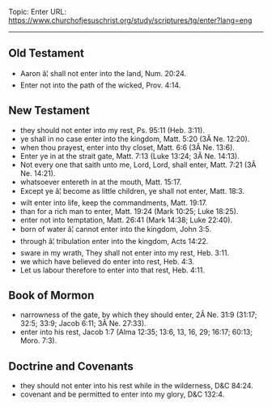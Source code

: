 Topic: Enter
URL: https://www.churchofjesuschrist.org/study/scriptures/tg/enter?lang=eng

---

## Old Testament

- Aaron â¦ shall not enter into the land, Num. 20:24.
- Enter not into the path of the wicked, Prov. 4:14.

## New Testament

- they should not enter into my rest, Ps. 95:11 (Heb. 3:11).
- ye shall in no case enter into the kingdom, Matt. 5:20 (3Â Ne. 12:20).
- when thou prayest, enter into thy closet, Matt. 6:6 (3Â Ne. 13:6).
- Enter ye in at the strait gate, Matt. 7:13 (Luke 13:24; 3Â Ne. 14:13).
- Not every one that saith unto me, Lord, Lord, shall enter, Matt. 7:21 (3Â Ne. 14:21).
- whatsoever entereth in at the mouth, Matt. 15:17.
- Except ye â¦ become as little children, ye shall not enter, Matt. 18:3.
- wilt enter into life, keep the commandments, Matt. 19:17.
- than for a rich man to enter, Matt. 19:24 (Mark 10:25; Luke 18:25).
- enter not into temptation, Matt. 26:41 (Mark 14:38; Luke 22:40).
- born of water â¦ cannot enter into the kingdom, John 3:5.
- through â¦ tribulation enter into the kingdom, Acts 14:22.
- sware in my wrath, They shall not enter into my rest, Heb. 3:11.
- we which have believed do enter into rest, Heb. 4:3.
- Let us labour therefore to enter into that rest, Heb. 4:11.

## Book of Mormon

- narrowness of the gate, by which they should enter, 2Â Ne. 31:9 (31:17; 32:5; 33:9; Jacob 6:11; 3Â Ne. 27:33).
- enter into his rest, Jacob 1:7 (Alma 12:35; 13:6, 13, 16, 29; 16:17; 60:13; Moro. 7:3).

## Doctrine and Covenants

- they should not enter into his rest while in the wilderness, D&C 84:24.
- covenant and be permitted to enter into my glory, D&C 132:4.

